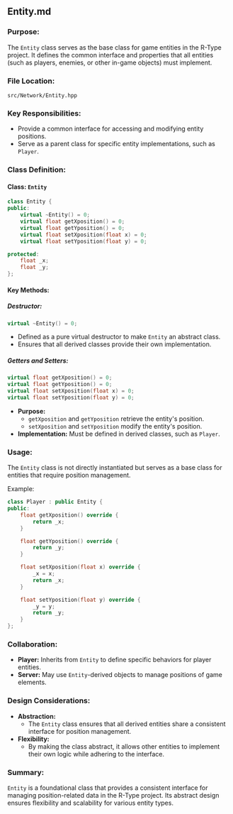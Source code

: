 ## Entity.md

### Purpose:
The `Entity` class serves as the base class for game entities in the R-Type project. It defines the common interface and properties that all entities (such as players, enemies, or other in-game objects) must implement.

### File Location:
`src/Network/Entity.hpp`

### Key Responsibilities:
- Provide a common interface for accessing and modifying entity positions.
- Serve as a parent class for specific entity implementations, such as `Player`.

### Class Definition:

#### **Class: `Entity`**
```cpp
class Entity {
public:
    virtual ~Entity() = 0;
    virtual float getXposition() = 0;
    virtual float getYposition() = 0;
    virtual float setXposition(float x) = 0;
    virtual float setYposition(float y) = 0;

protected:
    float _x;
    float _y;
};
```

#### Key Methods:

##### Destructor:
```cpp
virtual ~Entity() = 0;
```
- Defined as a pure virtual destructor to make `Entity` an abstract class.
- Ensures that all derived classes provide their own implementation.

##### Getters and Setters:
```cpp
virtual float getXposition() = 0;
virtual float getYposition() = 0;
virtual float setXposition(float x) = 0;
virtual float setYposition(float y) = 0;
```
- **Purpose:**
  - `getXposition` and `getYposition` retrieve the entity's position.
  - `setXposition` and `setYposition` modify the entity's position.
- **Implementation:** Must be defined in derived classes, such as `Player`.

### Usage:
The `Entity` class is not directly instantiated but serves as a base class for entities that require position management.

Example:
```cpp
class Player : public Entity {
public:
    float getXposition() override {
        return _x;
    }

    float getYposition() override {
        return _y;
    }

    float setXposition(float x) override {
        _x = x;
        return _x;
    }

    float setYposition(float y) override {
        _y = y;
        return _y;
    }
};
```

### Collaboration:
- **Player:** Inherits from `Entity` to define specific behaviors for player entities.
- **Server:** May use `Entity`-derived objects to manage positions of game elements.

### Design Considerations:
- **Abstraction:**
  - The `Entity` class ensures that all derived entities share a consistent interface for position management.
- **Flexibility:**
  - By making the class abstract, it allows other entities to implement their own logic while adhering to the interface.

### Summary:
`Entity` is a foundational class that provides a consistent interface for managing position-related data in the R-Type project. Its abstract design ensures flexibility and scalability for various entity types.

